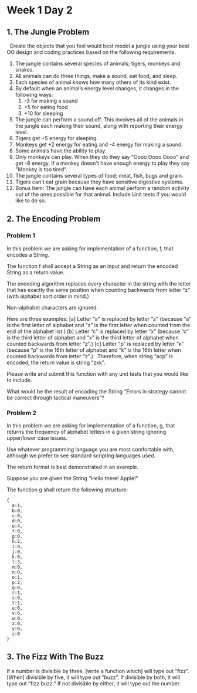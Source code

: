 # Week 1 Day 2
## 1. The Jungle Problem
 
Create the objects that you feel would best model a jungle using your best OO design and coding practices based on the following requirements.
1. The jungle contains several species of animals; tigers, monkeys and snakes.
2. All animals can do three things, make a sound, eat food, and sleep.
3. Each species of animal knows how many others of its kind exist.
4. By default when an animal’s energy level changes, it changes in the following ways:
   1. -3 for making a sound
   2. +5 for eating food
   3. +10 for sleeping
5. The jungle can perform a sound off. This involves all of the animals in the jungle each making their sound, along with reporting their energy level.
6. Tigers get +5 energy for sleeping.
7. Monkeys get +2 energy for eating and -4 energy for making a sound.
8. Some animals have the ability to play.
9. Only monkeys can play. When they do they say "Oooo Oooo Oooo" and get -8 energy. If a monkey doesn't have enough energy to play they say "Monkey is too tired".
10. The jungle contains several types of food; meat, fish, bugs and grain.
11. Tigers can't eat grain because they have sensitive digestive systems.
12. Bonus Item: The jungle can have each animal perform a random activity out of the ones possible for that animal. Include Unit tests if you would like to do so.

## 2. The Encoding Problem

### Problem 1

In this problem we are asking for implementation of a function, f, that encodes a String.

The function f shall accept a String as an input and return the encoded String as a return value.

The encoding algorithm replaces every character in the string with the letter that has exactly the same position when counting backwards from letter “z” (with alphabet sort order in mind.)

Non-alphabet characters are ignored.

Here are three examples:
[a] Letter “a" is replaced by letter “z” (because “a” is the first letter of alphabet and “z” is the first letter when counted from the end of the alphabet list.)
[b] Letter “c” is replaced by letter “x” (because “c” is the third letter of alphabet and “x” is the third letter of alphabet when counted backwards from letter “z".)
[c] Letter “p” is replaced by letter “k” (because “p” is the 16th letter of alphabet and “k” is the 16th letter when counted backwards from letter “z".)
 
Therefore, when string “acp” is encoded, the return value is string “zxk”.

Please write and submit this function with any unit tests that you would like to include.

What would be the result of encoding the String “Errors in strategy cannot be correct through tactical maneuvers”?

### Problem 2

In this problem we are asking for implementation of a function, g, that returns the frequency of alphabet letters in a given string ignoring upper/lower case issues.

Use whatever programming language you are most comfortable with, although we prefer to see standard scripting languages used.

The return format is best demonstrated in an example.

Suppose you are given the String “Hello there! Apple!"

The function g shall return the following structure:

```
{
  a:1,
  b:0,
  c:0,
  d:0,
  e:4,
  f:0,
  g:0,
  h:2,
  i:0,
  j:0,
  k:0,
  l:3,
  m:0,
  n:0,
  o:1,
  p:2,
  q:0,
  r:1,
  s:0,
  t:1,
  u:0,
  v:0,
  w:0,
  x:0,
  y:0,
  z:0
}
```
## 3. The Fizz With The Buzz

If a number is divisible by three, [write a function which] will type out “fizz”. [When] divisible by five, it will type out “buzz”. If divisible by both, it will type out “fizz buzz." If not divisible by either, it will type out the number.

